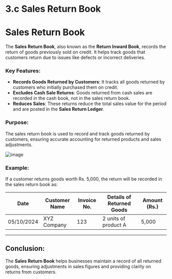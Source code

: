 # 3.c Sales Return Book

# Sales Return Book

The **Sales Return Book**, also known as the **Return Inward Book**, records the return of goods previously sold on credit. It helps track goods that customers return due to issues like defects or incorrect deliveries.

### Key Features:
- **Records Goods Returned by Customers**: It tracks all goods returned by customers who initially purchased them on credit.
- **Excludes Cash Sale Returns**: Goods returned from cash sales are recorded in the cash book, not in the sales return book.
- **Reduces Sales**: These returns reduce the total sales value for the period and are posted in the **Sales Return Ledger**.

### Purpose:
The sales return book is used to record and track goods returned by customers, ensuring accurate accounting for returned products and sales adjustments.

![image](https://github.com/user-attachments/assets/980db486-59fe-49c6-8412-d6c030f2b935)

### Example:
If a customer returns goods worth Rs. 5,000, the return will be recorded in the sales return book as:

| Date       | Customer Name | Invoice No. | Details of Returned Goods | Amount (Rs.) |
|------------|----------------|-------------|---------------------------|--------------|
| 05/10/2024 | XYZ Company    | 123         | 2 units of product A       | 5,000        |

---

## Conclusion:
The **Sales Return Book** helps businesses maintain a record of all returned goods, ensuring adjustments in sales figures and providing clarity on returns from customers.
